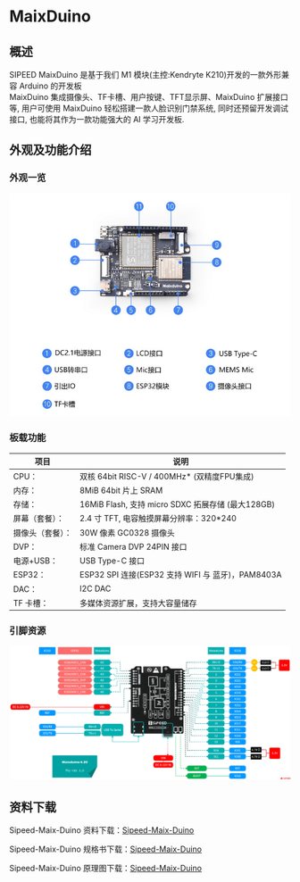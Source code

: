 MaixDuino
=====

## 概述

  SIPEED MaixDuino 是基于我们 M1 模块(主控:Kendryte K210)开发的一款外形兼容 Arduino 的开发板
  <br/>MaixDuino 集成摄像头、TF卡槽、用户按键、TFT显示屏、MaixDuino 扩展接口等, 用户可使用 MaixDuino 轻松搭建一款人脸识别门禁系统, 同时还预留开发调试接口, 也能将其作为一款功能强大的 AI 学习开发板.

## 外观及功能介绍

### 外观一览

![MaixDuino](../../assets/hardware/maix_duino/maixduino_4.png)

### 板载功能

| 项目             | 说明                                              |
| ---------------- | ------------------------------------------------- |
| CPU：            | 双核 64bit RISC-V / 400MHz* (双精度FPU集成)       |
| 内存：           | 8MiB 64bit 片上 SRAM                              |
| 存储：           | 16MiB Flash, 支持 micro SDXC 拓展存储 (最大128GB) |
| 屏幕（套餐）：   | 2.4 寸 TFT, 电容触摸屏幕分辨率：320\*240          |
| 摄像头（套餐）： | 30W 像素 GC0328 摄像头                            |
| DVP：            | 标准 Camera DVP 24PIN 接口                        |
| 电源+USB：       | USB Type-C 接口                                   |
| ESP32：          | ESP32 SPI 连接(ESP32 支持 WIFI 与 蓝牙)，PAM8403A |
| DAC：            | I2C DAC                                           |
| TF 卡槽：        | 多媒体资源扩展，支持大容量储存                    |

### 引脚资源

![MaixDuino](../../assets/hardware/maix_duino/sipeed_maixduin_pins.png)

## 资料下载

Sipeed-Maix-Duino 资料下载：[Sipeed-Maix-Duino](https://dl.sipeed.com/shareURL/MAIX/HDK/Sipeed-Maixduino/)

Sipeed-Maix-Duino 规格书下载：[Sipeed-Maix-Duino](https://dl.sipeed.com/shareURL/MAIX/HDK/Sipeed-Maixduino/Specifications)

Sipeed-Maix-Duino 原理图下载：[Sipeed-Maix-Duino][Sipeed-Maix-Duino]

[Sipeed-Maix-Duino]: https://dl.sipeed.com/fileList/MAIX/HDK/Sipeed-Maixduino/Maixduino_2832/Maixduino_2832(Schematic).pdf